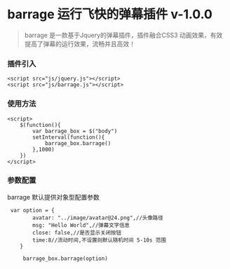 # barrage 运行飞快的弹幕插件 v-1.0.0
> barrage 是一款基于Jquery的弹幕插件，插件融合CSS3 动画效果，有效提高了弹幕的运行效果，流畅并且高效！
### 插件引入
```
<script src="js/jquery.js"></script>
<script src="js/barrage.js"></script>
```
### 使用方法
```
<script>
    $(function(){
        var barrage_box = $("body")
        setInterval(function(){
            barrage_box.barrage()
        },1000)
    })
</script>
```
### 参数配置
barrage 默认提供对象型配置参数
```
 var option = {
        avatar: "../image/avatar@24.png",//头像路径
        msg: "Hello World",//弹幕文字信息
        close: false,//是否显示关闭按钮
        time:8//流动时间,不设置则默认随机时间 5-10s 范围
    }

     barrage_box.barrage(option)
```

